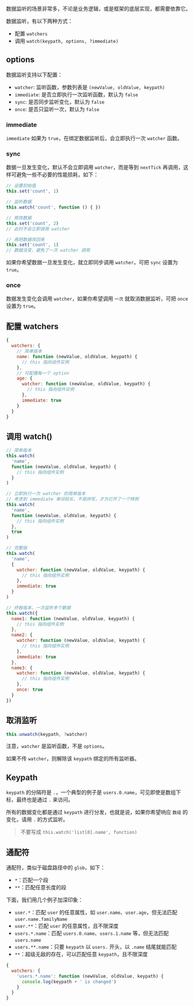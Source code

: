 数据监听的场景非常多，不论是业务逻辑，或是框架的底层实现，都需要依靠它。

数据监听，有以下两种方式：

* 配置 `watchers`
* 调用 `watch(keypath, options, ?immediate)`

## options

数据监听支持以下配置：

* `watcher`: 监听函数，参数列表是 `(newValue, oldValue, keypath)`
* `immediate`: 是否立即执行一次监听函数，默认为 `false`
* `sync`: 是否同步监听变化，默认为 `false`
* `once`: 是否只监听一次，默认为 `false`

### immediate

`immediate` 如果为 `true`，在绑定数据监听后，会立即执行一次 `watcher` 函数。

### sync

数据一旦发生变化，默认不会立即调用 `watcher`，而是等到 `nextTick` 再调用，这样可避免一些不必要的性能损耗，如下：

```js
// 设置初始值
this.set('count', 1)

// 监听数据
this.watch('count', function () { })

// 修改数据
this.set('count', 2)
// 此时不会立即调用 watcher

// 再把数据改回来
this.set('count', 1)
// 数据没变，避免了一次 watcher 调用
```

如果你希望数据一旦发生变化，就立即同步调用 `watcher`，可把 `sync` 设置为 `true`。

### once

数据发生变化会调用 `watcher`，如果你希望调用 `一次` 就取消数据监听，可把 `once` 设置为 `true`。

## 配置 watchers

```js
{
  watchers: {
    // 简单版本
    name: function (newValue, oldValue, keypath) {
      // this 指向组件实例
    },
    // 可配置每一个 option
    age: {
      watcher: function (newValue, oldValue, keypath) {
        // this 指向组件实例
      },
      immediate: true
    }
  }
}
```

## 调用 watch()

```js
// 简单版本
this.watch(
  'name',
  function (newValue, oldValue, keypath) {
    // this 指向组件实例
  }
)

// 立即执行一次 watcher 的简单版本
// 考虑到 immediate 单词较长，不易拼写，才为它开了一个特例
this.watch(
  'name',
  function (newValue, oldValue, keypath) {
    // this 指向组件实例
  },
  true
)

// 完整版
this.watch(
  'name',
  {
    watcher: function (newValue, oldValue, keypath) {
      // this 指向组件实例
    },
    immediate: true
  }
)

// 终极版本，一次监听多个数据
this.watch({
  name1: function (newValue, oldValue, keypath) {
    // this 指向组件实例
  },
  name2: {
    watcher: function (newValue, oldValue, keypath) {
      // this 指向组件实例
    },
    immediate: true
  },
  name3: {
    watcher: function (newValue, oldValue, keypath) {
      // this 指向组件实例
    },
    once: true
  }
})
```

## 取消监听

```js
this.unwatch(keypath, ?watcher)
```

注意，`watcher` 是监听函数，不是 `options`。

如果不传 `watcher`，则解除该 `keypath` 绑定的所有监听器。

## Keypath

`keypath` 的分隔符是 `.`，一个典型的例子是 `users.0.name`，可见即使是数组下标，最终也是通过 `.` 来访问。

所有的数据变化都是通过 `keypath` 进行分发，也就是说，如果你希望响应 `数组` 的变化，请用 `.` 的方式监听。

> 不要写成 `this.watch('list[0].name', function)`

## 通配符

通配符，类似于磁盘路径中的 `glob`，如下：

* `*`：匹配一个段
* `**`：匹配任意长度的段

下面，我们用几个例子加深印象：

* `user.*`：匹配 `user` 的任意属性，如 `user.name`、`user.age`，但无法匹配 `user.name.familyName`
* `user.**`：匹配 `user` 的任意属性，且不限深度
* `users.*.name`：匹配 `users.0.name`、`users.1.name` 等，但无法匹配 `users.name`
* `users.**.name`：只要 `keypath` 以 `users.` 开头，以 `.name` 结尾就能匹配
* `**`：超级无敌的存在，可以匹配任意 `keypath`，且不限深度

```js
{
  watchers: {
    'users.*.name': function (newValue, oldValue, keypath) {
      console.log(keypath + ' is changed')
    }
  }
}
```

